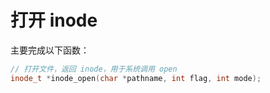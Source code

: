 # 打开 inode

主要完成以下函数：

```c++
// 打开文件，返回 inode，用于系统调用 open
inode_t *inode_open(char *pathname, int flag, int mode);
```